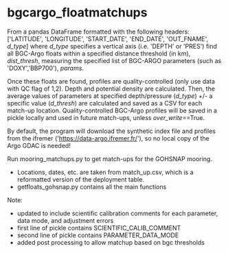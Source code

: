 # bgcargo_floatmatchups

From a pandas DataFrame formatted with the following headers:
['LATITUDE', 'LONGITUDE', 'START_DATE', 'END_DATE', 'OUT_FNAME', _d_type_]
where _d_type_ specifies a vertical axis (i.e. 'DEPTH' or 'PRES') find all BGC-Argo floats within a specified distance threshold (in km), _dist_thresh_, measuring the specified list of BGC-ARGO parameters (such as 'DOXY','BBP700'), _params_.

Once these floats are found, profiles are quality-controlled (only use data with QC flag of 1,2). Depth and potential density are calculated. Then, the average values of parameters at specified depth/pressure (_d_type_) +/- a specific value (_d_thresh_) are calculated and saved as a CSV for each match-up location. Quality-controlled BGC-Argo profiles will be saved in a pickle locally and used in future match-ups, unless _over_write_==True.

By default, the program will download the synthetic index file and profiles from the ifremer ('https://data-argo.ifremer.fr/'), so no local copy of the Argo GDAC is needed!

Run mooring_matchups.py to get match-ups for the GOHSNAP mooring.
- Locations, dates, etc. are taken from match_up.csv, which is a reformatted version of the deployment table.
- getfloats_gohsnap.py contains all the main functions

Note:
- updated to include scientific calibration comments for each parameter, data mode, and adjustment errors
- first line of pickle contains SCIENTIFIC_CALIB_COMMENT
- second line of pickle contains PARAMETER_DATA_MODE
- added post processing to allow matchup based on bgc thresholds
